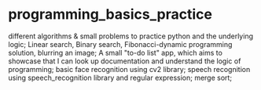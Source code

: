 # programming_basics_practice
different algorithms & small problems to practice python and the underlying logic;
Linear search, Binary search, Fibonacci-dynamic programming solution, blurring an image;
A small "to-do list" app, which aims to showcase that I can look up documentation and understand the logic of programming;
basic face recognition using cv2 library; 
speech recognition using speech_recognition library and regular expression;
merge sort;
